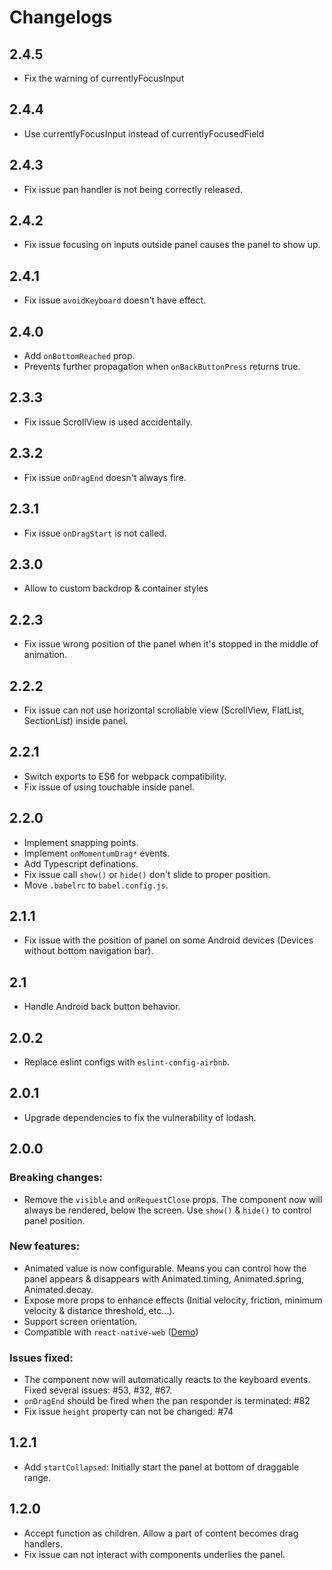 # Changelogs
## 2.4.5
- Fix the warning of currentlyFocusInput

## 2.4.4
- Use currentlyFocusInput instead of currentlyFocusedField

## 2.4.3
- Fix issue pan handler is not being correctly released.

## 2.4.2
- Fix issue focusing on inputs outside panel causes the panel to show up.

## 2.4.1
- Fix issue `avoidKeyboard` doesn't have effect.

## 2.4.0

- Add `onBottomReached` prop.
- Prevents further propagation when `onBackButtonPress` returns true.

## 2.3.3

- Fix issue ScrollView is used accidentally.

## 2.3.2

- Fix issue `onDragEnd` doesn't always fire.

## 2.3.1

- Fix issue `onDragStart` is not called.

## 2.3.0

- Allow to custom backdrop & container styles

## 2.2.3

- Fix issue wrong position of the panel when it's stopped in the middle of animation.

## 2.2.2

- Fix issue can not use horizontal scrollable view (ScrollView, FlatList, SectionList) inside panel.

## 2.2.1

- Switch exports to ES6 for webpack compatibility.
- Fix issue of using touchable inside panel.

## 2.2.0

- Implement snapping points.
- Implement `onMomentumDrag*` events.
- Add Typescript definations.
- Fix issue call `show()` or `hide()` don't slide to proper position.
- Move `.babelrc` to `babel.config.js`.

## 2.1.1

- Fix issue with the position of panel on some Android devices (Devices without bottom navigation bar).

## 2.1

- Handle Android back button behavior.

## 2.0.2

- Replace eslint configs with `eslint-config-airbnb`.

## 2.0.1

- Upgrade dependencies to fix the vulnerability of lodash.

## 2.0.0

### Breaking changes:

- Remove the `visible` and `onRequestClose` props. The component now will always be rendered, below the screen. Use `show()` & `hide()` to control panel position.

### New features:

- Animated value is now configurable. Means you can control how the panel appears & disappears with Animated.timing, Animated.spring, Animated.decay.
- Expose more props to enhance effects (Initial velocity, friction, minimum velocity & distance threshold, etc...).
- Support screen orientation.
- Compatible with `react-native-web` ([Demo](https://codesandbox.io/s/3440ox733m))

### Issues fixed:

- The component now will automatically reacts to the keyboard events. Fixed several issues: #53, #32, #67.
- `onDragEnd` should be fired when the pan responder is terminated: #82
- Fix issue `height` property can not be changed: #74

## 1.2.1

- Add `startCollapsed`: Initially start the panel at bottom of draggable range.

## 1.2.0

- Accept function as children. Allow a part of content becomes drag handlers.
- Fix issue can not interact with components underlies the panel.
